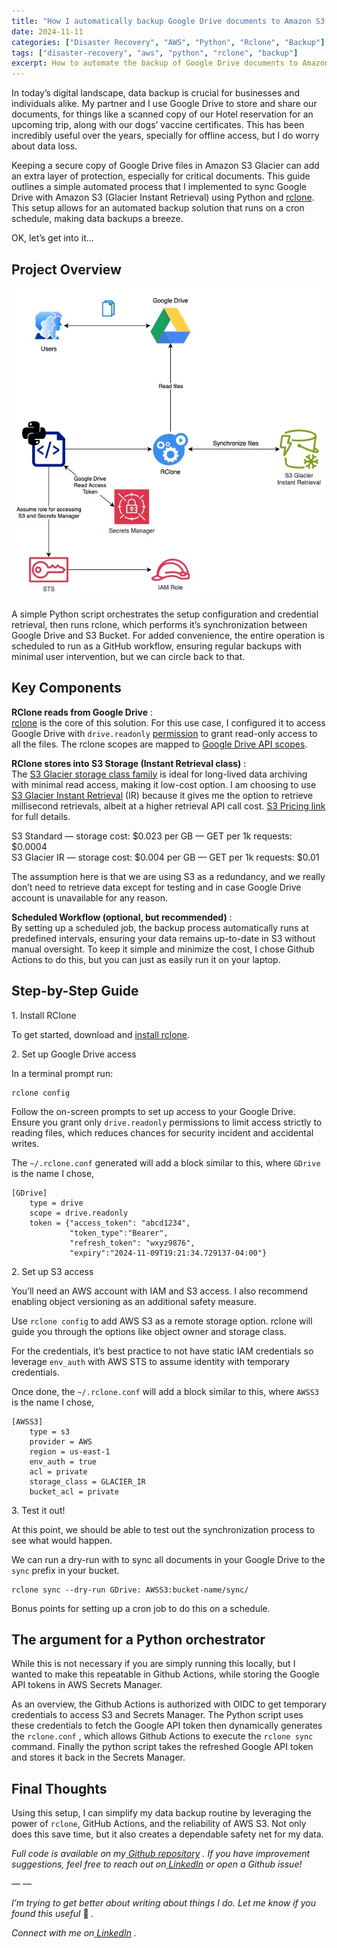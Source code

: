 ```yaml
---
title: "How I automatically backup Google Drive documents to Amazon S3 Glacier IR"
date: 2024-11-11
categories: ["Disaster Recovery", "AWS", "Python", "Rclone", "Backup"]
tags: ["disaster-recovery", "aws", "python", "rclone", "backup"]
excerpt: How to automate the backup of Google Drive documents to Amazon S3 Glacier IR using Python and rclone.
---
```


In today’s digital landscape, data backup is crucial for businesses and
individuals alike. My partner and I use Google Drive to store and share our
documents, for things like a scanned copy of our Hotel reservation for an
upcoming trip, along with our dogs’ vaccine certificates. This has been
incredibly useful over the years, specially for offline access, but I do worry
about data loss.

Keeping a secure copy of Google Drive files in Amazon S3 Glacier can add an
extra layer of protection, especially for critical documents. This guide
outlines a simple automated process that I implemented to sync Google Drive
with Amazon S3 (Glacier Instant Retrieval) using Python and
[rclone](https://github.com/rclone/rclone). This setup allows for an automated
backup solution that runs on a cron schedule, making data backups a breeze.

OK, let’s get into it…

## Project Overview

![Architecture Overview](/assets/images/2024-11-11-how-i-automatically-backup-gdrive-documents-to-s3.jpg)

A simple Python script orchestrates the setup configuration and credential
retrieval, then runs rclone, which performs it’s synchronization between
Google Drive and S3 Bucket. For added convenience, the entire operation is
scheduled to run as a GitHub workflow, ensuring regular backups with minimal
user intervention, but we can circle back to that.

## Key Components

 **RClone reads from Google Drive** :  
[rclone](https://rclone.org/drive/) is the core of this solution. For this use
case, I configured it to access Google Drive with `drive.readonly`
[permission](https://rclone.org/drive/#drive-readonly) to grant read-only
access to all the files. The rclone scopes are mapped to [Google Drive API scopes](https://developers.google.com/drive/api/guides/api-specific-auth).

 **RClone stores into S3 Storage (Instant Retrieval class)** :  
The [S3 Glacier storage class family](https://aws.amazon.com/s3/storage-classes/glacier/)
is ideal for long-lived data archiving with minimal read
access, making it low-cost option. I am choosing to use
[S3 Glacier Instant Retrieval](https://aws.amazon.com/s3/storage-classes/glacier/instant-retrieval/)
(IR) because it gives me the option to retrieve millisecond
retrievals, albeit at a higher retrieval API call cost.
[S3 Pricing link](https://aws.amazon.com/s3/pricing/) for full details.

S3 Standard — storage cost: $0.023 per GB — GET per 1k requests: $0.0004  
S3 Glacier IR — storage cost: $0.004 per GB — GET per 1k requests: $0.01

The assumption here is that we are using S3 as a redundancy, and we really
don’t need to retrieve data except for testing and in case Google Drive
account is unavailable for any reason.

 **Scheduled Workflow (optional, but recommended)** :  
By setting up a scheduled job, the backup process automatically runs at
predefined intervals, ensuring your data remains up-to-date in S3 without
manual oversight. To keep it simple and minimize the cost, I chose Github
Actions to do this, but you can just as easily run it on your laptop.

## Step-by-Step Guide

1\. Install RClone

To get started, download and [install rclone](https://rclone.org/install/).

2\. Set up Google Drive access

In a terminal prompt run:

```
rclone config

```
Follow the on-screen prompts to set up access to your Google Drive. Ensure you
grant only `drive.readonly` permissions to limit access strictly to reading
files, which reduces chances for security incident and accidental writes.

The `~/.rclone.conf` generated will add a block similar to this, where
`GDrive` is the name I chose,

```
[GDrive]  
    type = drive  
    scope = drive.readonly  
    token = {"access_token": "abcd1234",  
             "token_type":"Bearer",  
             "refresh_token": "wxyz9876",  
             "expiry":"2024-11-09T19:21:34.729137-04:00"}

```
2\. Set up S3 access

You’ll need an AWS account with IAM and S3 access. I also recommend enabling
object versioning as an additional safety measure.

Use `rclone config` to add AWS S3 as a remote storage option. rclone will
guide you through the options like object owner and storage class.

For the credentials, it’s best practice to not have static IAM credentials so
leverage `env_auth` with AWS STS to assume identity with temporary
credentials.

Once done, the `~/.rclone.conf` will add a block similar to this, where
`AWSS3` is the name I chose,

```
[AWSS3]  
    type = s3  
    provider = AWS  
    region = us-east-1  
    env_auth = true  
    acl = private  
    storage_class = GLACIER_IR  
    bucket_acl = private

```
3\. Test it out!

At this point, we should be able to test out the synchronization process to
see what would happen.

We can run a dry-run with to sync all documents in your Google Drive to the
`sync` prefix in your bucket.

```
rclone sync --dry-run GDrive: AWSS3:bucket-name/sync/

```
Bonus points for setting up a cron job to do this on a schedule.

## The argument for a Python orchestrator

While this is not necessary if you are simply running this locally, but I
wanted to make this repeatable in Github Actions, while storing the Google API
tokens in AWS Secrets Manager.

As an overview, the Github Actions is authorized with OIDC to get temporary
credentials to access S3 and Secrets Manager. The Python script uses these
credentials to fetch the Google API token then dynamically generates the
`rclone.conf` , which allows Github Actions to execute the `rclone sync`
command. Finally the python script takes the refreshed Google API token and
stores it back in the Secrets Manager.

## Final Thoughts

Using this setup, I can simplify my data backup routine by leveraging the
power of `rclone`, GitHub Actions, and the reliability of AWS S3. Not only
does this save time, but it also creates a dependable safety net for my data.

 _Full code is available on my_[ _Github
repository_](https://github.com/weirdion/backup-gdrive-s3) _. If you have
improvement suggestions, feel free to reach out on_[
_LinkedIn_](https://www.linkedin.com/in/ankitpatterson/) _or open a Github
issue!_

— —

 _I’m trying to get better about writing about things I do. Let me know if you
found this useful_ 🙂 _._

 _Connect with me on_[
_LinkedIn_](https://www.linkedin.com/in/ankitpatterson/) _._
